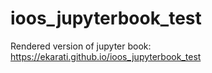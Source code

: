 # ioos_jupyterbook_test

Rendered version of jupyter book: https://ekarati.github.io/ioos_jupyterbook_test
